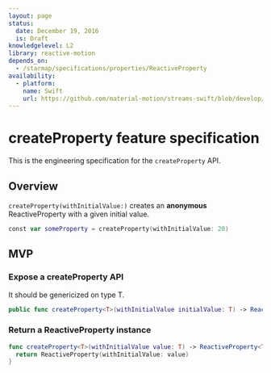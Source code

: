 ```yaml
---
layout: page
status:
  date: December 19, 2016
  is: Draft
knowledgelevel: L2
library: reactive-motion
depends_on:
  - /starmap/specifications/properties/ReactiveProperty
availability:
  - platform:
    name: Swift
    url: https://github.com/material-motion/streams-swift/blob/develop/src/ReactiveProperty.swift
---
```


# createProperty feature specification

This is the engineering specification for the `createProperty` API.

## Overview

`createProperty(withInitialValue:)` creates an **anonymous** ReactiveProperty with a given initial
value.

```swift
const var someProperty = createProperty(withInitialValue: 20)
```

## MVP

### Expose a createProperty API

It should be genericized on type T.

```swift
public func createProperty<T>(withInitialValue initialValue: T) -> ReactiveProperty<T>
```

### Return a ReactiveProperty instance

```swift
func createProperty<T>(withInitialValue value: T) -> ReactiveProperty<T> {
  return ReactiveProperty(withInitialValue: value)
}
```
